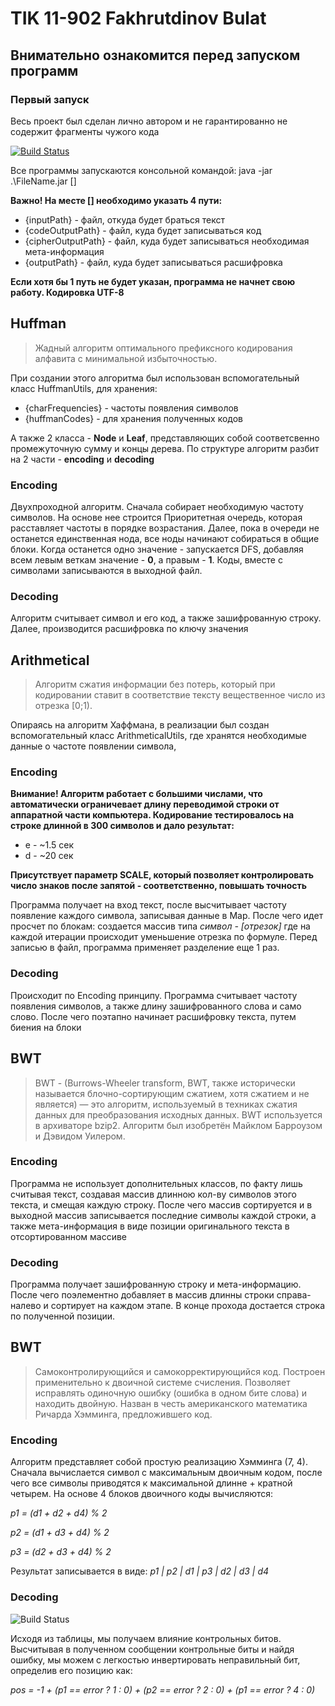 # TIK 11-902 Fakhrutdinov Bulat
## Внимательно ознакомится перед запуском программ
### Первый запуск

Весь проект был сделан лично автором и не гарантированно не содержит фрагменты чужого кода

[![Build Status](https://travis-ci.org/joemccann/dillinger.svg?branch=master)](https://github.com/Korjick)

Все программы запускаются консольной командой: java -jar .\FileName.jar []

**Важно! На месте [] необходимо указать 4 пути:**

- {inputPath} - файл, откуда будет браться текст
- {codeOutputPath} - файл, куда будет записываться код
- {cipherOutputPath} - файл, куда будет записываться необходимая мета-информация
- {outputPath} - файл, куда будет записываться расшифровка

**Если хотя бы 1 путь не будет указан, программа не начнет свою работу. Кодировка UTF-8**

## Huffman

> Жадный алгоритм оптимального префиксного кодирования алфавита с минимальной избыточностью.

При создании этого алгоритма был использован вспомогательный класс HuffmanUtils, для хранения:

- {charFrequencies} - частоты появления символов
- {huffmanCodes} - для хранения полученных кодов

А также 2 класса - **Node** и **Leaf**, представляющих собой соответсвенно промежуточную сумму и концы дерева.
По структуре алгоритм разбит на 2 части - **encoding** и **decoding**

### Encoding

Двухпроходной алгоритм. Сначала собирает необходимую частоту символов. На основе нее строится Приоритетная очередь,
которая расставляет частоты в порядке возрастания. Далее, пока в очереди не останется единственная нода, все ноды начинают
собираться в общие блоки. Когда останется одно значение - запускается DFS, добавляя всем левым веткам значение - **0**,
а правым - **1**. Коды, вместе с символами записываются в выходной файл.

### Decoding

Алгоритм считывает символ и его код, а также зашифрованную строку. Далее, производится расшифровка по ключу значения

## Arithmetical

>Алгоритм сжатия информации без потерь, который при кодировании ставит в соответствие тексту вещественное число из отрезка [0;1).

Опираясь на алгоритм Хаффмана, в реализации был создан вспомогательный класс ArithmeticalUtils,
где хранятся необходимые данные о частоте появлении символа, 

### Encoding

**Внимание! Алгоритм работает с большими числами, что автоматически ограничевает длину переводимой строки
от аппаратной части компьютера. Кодирование тестировалось на строке длинной в 300 символов и дало результат:**
- e - ~1.5 сек
- d - ~20 сек

**Присутствует параметр SCALE, который позволяет контролировать число знаков после запятой - соответственно,
повышать точность**

Программа получает на вход текст, после высчитывает частоту появление каждого символа, 
записывая данные в Map. После чего идет просчет по блокам: создается массив типа *символ - [отрезок]*
где на каждой итерации происходит уменьшение отрезка по формуле. Перед записью в файл, программа
применяет разделение еще 1 раз.

### Decoding

Происходит по Encoding принципу. Программа считывает частоту появления символов, а также длину зашифрованного слова
и само слово. После чего поэтапно начинает расшифровку текста, путем биения на блоки


## BWT

> BWT - (Burrows-Wheeler transform, BWT, также исторически называется блочно-сортирующим сжатием, хотя сжатием и не является) — это алгоритм, используемый в техниках сжатия данных для преобразования исходных данных. BWT используется в архиваторе bzip2. Алгоритм был изобретён Майклом Барроузом и Дэвидом Уилером.

### Encoding

Программа не использует дополнительных классов, по факту лишь считывая текст, создавая массив
длинною кол-ву символов этого текста, и смещая каждую строку. После чего массив сортируется и в выходной массив записывается
последние символы каждой строки, а также мета-информация в виде позиции оригинального текста в отсортированном массиве

### Decoding

Программа получает зашифрованную строку и мета-информацию. После чего поэлементно добавляет
в массив длинны строки справа-налево и сортирует на каждом этапе. В конце прохода достается строка по полученной позиции.

## BWT

> Самоконтролирующийся и самокорректирующийся код. Построен применительно к двоичной системе счисления. Позволяет исправлять одиночную ошибку (ошибка в одном бите слова) и находить двойную. Назван в честь американского математика Ричарда Хэмминга, предложившего код.

### Encoding

Алгоритм представляет собой простую реализацию Хэмминга (7, 4). Сначала вычислается символ с максимальным двоичным кодом,
после чего все символы приводятся к максимальной длинне + кратной четырем. На основе 4 блоков двоичного коды вычисляются:

*p1 = (d1 + d2 + d4) % 2*

*p2 = (d1 + d3 + d4) % 2*

*p3 = (d2 + d3 + d4) % 2*

Результат записывается в виде: *p1 | p2 | d1 | p3 | d2 | d3 | d4*

### Decoding

![Build Status](https://i.imgur.com/H49iORT.png)

Исходя из таблицы, мы получаем влияние контрольных битов. Высчитывая в полученном
сообщении контрольные биты и найдя ошибку, мы можем с легкостью инвертировать неправильный бит,
определив его позицию как: 

*pos = -1 + (p1 == error ? 1 : 0) + (p2 == error ? 2 : 0) + (p1 == error ? 4 : 0)*
